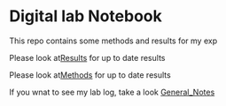 # Digital lab Notebook

This repo contains some methods and results for my exp

Please look at[Results](/Results/) for up to date results

Please look at[Methods](/Methodds/) for up to date results

If you wnat to see my lab log, take a look [General_Notes](General_notes/)




